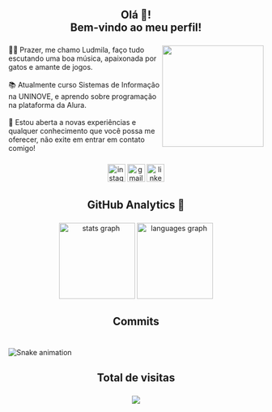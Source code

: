 <h2 align="center">Olá 👋! <br>Bem-vindo ao meu perfil!</h2>

###

<img align="right" height="200" src="https://i.pinimg.com/originals/85/be/94/85be94350b6cefd78140c8c8232c75e5.gif"  />

###

<p align="left">👩🏽 Prazer, me chamo Ludmila, faço tudo escutando uma boa música, apaixonada por gatos e amante de jogos.<br><br>📚 Atualmente curso Sistemas de Informação na UNINOVE, e aprendo sobre programação na plataforma da Alura.<br><br>💌 Estou aberta a novas experiências e qualquer conhecimento que você possa me oferecer, não exite em entrar em contato comigo!</p>

###

<div align="center">
  <img src="https://img.shields.io/static/v1?message=Instagram&logo=instagram&label=&color=E4405F&logoColor=white&labelColor=&style=for-the-badge" height="35" alt="instagram logo"  />
  <img src="https://img.shields.io/static/v1?message=Gmail&logo=gmail&label=&color=D14836&logoColor=white&labelColor=&style=for-the-badge" height="35" alt="gmail logo"  />
  <img src="https://img.shields.io/static/v1?message=LinkedIn&logo=linkedin&label=&color=0077B5&logoColor=white&labelColor=&style=for-the-badge" height="35" alt="linkedin logo"  />
</div>

###

<h2 align="center">GitHub Analytics 🔧</h2>

###

<div align="center">
  <img src="https://github-readme-stats.vercel.app/api?hide_title=false&hide_rank=false&show_icons=true&include_all_commits=true&count_private=true&disable_animations=false&theme=dracula&locale=en&hide_border=false&username=ludalmeidaa" height="150" alt="stats graph"  />
  <img src="https://github-readme-stats.vercel.app/api/top-langs?locale=pt-br&hide_title=false&layout=compact&card_width=320&langs_count=5&theme=dracula&hide_border=false&username=ludalmeidaa" height="150" alt="languages graph"  />
</div>

###

<h2 align="center">Commits</h2>

###

<br clear="both">

<img href="https://raw.githubusercontent.com/ludalmeidaa/ludalmeidaa/blob/output/snake.svg" alt="Snake animation" />

###

<h2 align="center">Total de visitas</h2>

###

<div align="center">
  <img src="https://profile-counter.glitch.me/ludalmeidaa/count.svg?"  />
</div>

###
